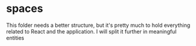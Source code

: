 # spaces

This folder needs a better structure, but it's pretty much to hold everything related to React and the application. I will split it further in meaningful entities
